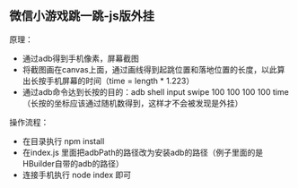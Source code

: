 ## 微信小游戏跳一跳-js版外挂

原理：

- 通过adb得到手机像素，屏幕截图
- 将截图画在canvas上面，通过画线得到起跳位置和落地位置的长度，以此算出长按手机屏幕的时间（time = length * 1.223）
- 通过adb命令达到长按的目的：adb shell input swipe 100 100 100 100 time（长按的坐标应该通过随机数得到，这样才不会被发现是外挂）

操作流程：

- 在目录执行 npm install
- 在index.js 里面把adbPath的路径改为安装adb的路径（例子里面的是HBuilder自带的adb的路径）
- 连接手机执行 node index 即可